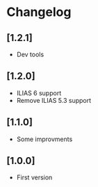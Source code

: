 # Changelog

## [1.2.1]
- Dev tools

## [1.2.0]
- ILIAS 6 support
- Remove ILIAS 5.3 support

## [1.1.0]
- Some improvments

## [1.0.0]
- First version
